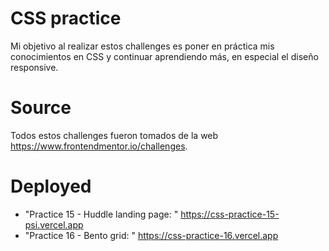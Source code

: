 # CSS practice

Mi objetivo al realizar estos challenges es poner en práctica mis conocimientos en CSS y continuar aprendiendo más, en especial el diseño responsive.

# Source

Todos estos challenges fueron tomados de la web https://www.frontendmentor.io/challenges.

# Deployed

- "Practice 15 - Huddle landing page: " https://css-practice-15-psi.vercel.app
- "Practice 16 - Bento grid: " https://css-practice-16.vercel.app